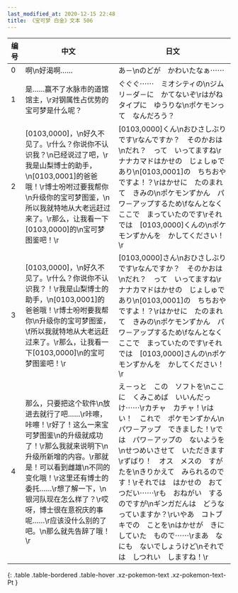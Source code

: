 ```yaml
---
last_modified_at: 2020-12-15 22:48
title: 《宝可梦 白金》文本 506
---
```

| 编号 | 中文 | 日文 |
| ---- | ---- | ---- |
| 0 | 啊\n好渴啊…… | あ－\nのどが　かわいたなぁ⋯⋯ |
| 1 | 是……赢不了水脉市的道馆馆主，\r对钢属性占优势的宝可梦是什么呢？ | ぐぐぐ⋯⋯　ミオシティの\nジムリ－ダ－に　かてないぞ\rはがねタイプに　ゆうりな\nポケモンって　なんだろう？ |
| 2 | [0103,0000]，\n好久不见了。\r什么？你说你不认识我？\n已经说过了吧，\r我是山梨博士的助手，\n[0103,0001]的爸爸哦！\r博士吩咐过要我帮你\n升级你的宝可梦图鉴，\n所以我就特地从大老远赶过来了。\r那么，让我看一下[0103,0000]的\n宝可梦图鉴吧！\r | [0103,0000]くん\nおひさしぶりです\rなんですか？　そのかおは\nだれ？　って　いってますね\rナナカマドはかせの　じょしゅであり\n[0103,0001]の　ちちおや　ですよ！？\rはかせに　たのまれて　きみの\nポケモンずかん　パワ－アップするため\fなんとなく　ここで　まっていたのです\rそれでは　[0103,0000]くんの\nポケモンずかんを　かしてください！\r |
| 3 | [0103,0000]，\n好久不见了。\r什么？你说你不认识我？！\r我是山梨博士的助手，\n[0103,0001]的爸爸哦！\r博士吩咐要我帮你\n升级你的宝可梦图鉴，\f所以我就特地从大老远赶过来了。\r那么，让我看一下[0103,0000]\n的宝可梦图鉴吧！\r | [0103,0000]さん\nおひさしぶりです\rなんですか？　そのかおは\nだれ？　って　いってますね\rナナカマドはかせの　じょしゅであり\n[0103,0001]の　ちちおや　ですよ！？\rはかせに　たのまれて　きみの\nポケモンずかん　パワ－アップするため\fなんとなく　ここで　まっていたのです\rそれでは　[0103,0000]さんの\nポケモンずかんを　かしてください！\r |
| 4 | 那么，只要把这个软件\n放进去就行了吧……\r咔嚓，咔嚓！\r好了！这么一来宝可梦图鉴\n的升级就成功了！\r那么我就来说明下\n升级所新增的内容。\r那就是！可以看到雌雄\n不同的变化哦！\r这里还有博士的委托……\r想了解一下，\n银河队现在怎么样了？\r哎呀，博士很在意祝庆的事呢……\r应该没什么别的了吧。\n那么就先告辞了哦！\r | え－っと　この　ソフトを\nここに　くみこめば　いいんだっけ⋯⋯\rカチャ　カチャ！\rはい！　これで　ポケモンずかん\nパワ－アップ　できました！\rでは　パワ－アップの　ないようを\nせつめいさせて　いただきます\rずばり！　オス　メスの　すがたを\nきりかえて　みられるのです！\rそれでは　はかせの　おてつだい⋯⋯\rも　おねがい　するのですが\nギンガだんは　どうなっていますか？\rいやあ　コトブキでの　ことを\nはかせが　きにしていた　もので⋯⋯\rまあ　なにも　ないでしょうけど\nそれでは　しつれい　しますね！\r |
{: .table .table-bordered .table-hover .xz-pokemon-text .xz-pokemon-text-Pt }